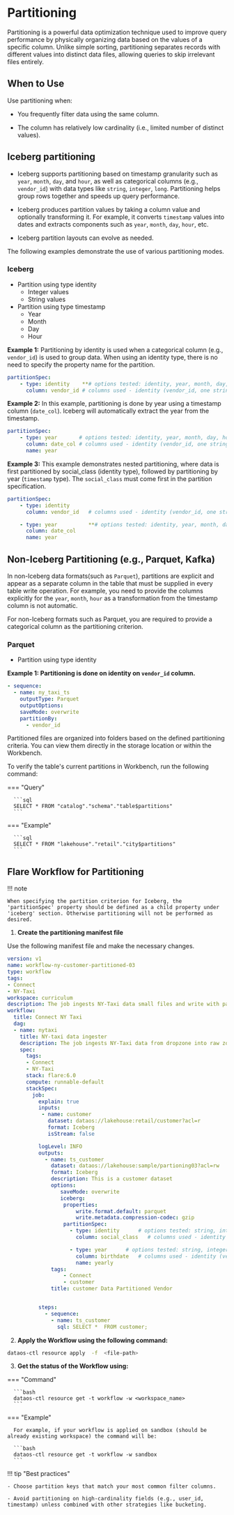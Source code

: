 # Partitioning

Partitioning is a powerful data optimization technique used to improve query performance by physically organizing data based on the values of a specific column. Unlike simple sorting, partitioning separates records with different values into distinct data files, allowing queries to skip irrelevant files entirely.

## When to Use

Use partitioning when:

- You frequently filter data using the same column.

- The column has relatively low cardinality (i.e., limited number of distinct values).


<!-- This use case demonstrates how partitioning works in Flare when writing data to Iceberg and non-Iceberg data storage formats (e.g., Parquet and Kafka) to optimize query performance. -->

## Iceberg partitioning

- Iceberg supports partitioning based on timestamp granularity such as `year`, `month`, `day`, and `hour`, as well as categorical columns (e.g., `vendor_id`) with data types like `string`, `integer`, `long`. <!--, and potentially `double` (to be verified).--> Partitioning helps group rows together and speeds up query performance.

- Iceberg produces partition values by taking a column value and optionally transforming it. For example, it converts `timestamp` values into dates and extracts components such as `year`, `month`, `day`, `hour`, etc.

- Iceberg partition layouts can evolve as needed.

The following examples demonstrate the use of various partitioning modes.

### **Iceberg**

- Partition using type identity
    - Integer values
    - String values
- Partition using type timestamp
    - Year
    - Month
    - Day
    - Hour

**Example 1:** Partitioning by identity is used when a categorical column (e.g., `vendor_id`) is used to group data. When using an identity type, there is no need to specify the property name for the partition.

```yaml
partitionSpec:
    - type: identity    **# options tested: identity, year, month, day, hour**
      column: vendor_id # columns used - identity (vendor_id, one string column) & for rest date_col**
```

**Example 2:** In this example, partitioning is done by year using a timestamp column (`date_col`). Iceberg will automatically extract the year from the timestamp.

```yaml
partitionSpec:
    - type: year       # options tested: identity, year, month, day, hour
      column: date_col # columns used - identity (vendor_id, one string column) & for rest date_col of type timestamp
      name: year
```

**Example 3:** This example demonstrates nested partitioning, where data is first partitioned by social_class (identity type), followed by partitioning by year (`timestamp` type). The `social_class` must come first in the partition specification.

```yaml
partitionSpec:
    - type: identity  
      column: vendor_id   # columns used - identity (vendor_id, one string column) & for rest date_col**

    - type: year          **# options tested: identity, year, month, day, hour**
      column: date_col  
      name: year
```

## Non-Iceberg Partitioning (e.g., Parquet, Kafka)

In non-Iceberg data formats(such as `Parquet`), partitions are explicit and appear as a separate column in the table that must be supplied in every table write operation. For example, you need to provide the columns explicitly for the `year`, `month`, `hour` as a transformation from the timestamp column is not automatic.

For non-Iceberg formats such as Parquet, you are required to provide a categorical column as the partitioning criterion.

### **Parquet**

- Partition using type identity

**Example 1: Partitioning is done on identity on `vendor_id` column.**

```yaml
- sequence:
  - name: ny_taxi_ts
    outputType: Parquet
    outputOptions:
    saveMode: overwrite
    partitionBy:
      - vendor_id
```


Partitioned files are organized into folders based on the defined partitioning criteria. You can view them directly in the storage location or within the Workbench.

To verify the table's current partitions in Workbench, run the following command:

=== "Query"

      ```sql
      SELECT * FROM "catalog"."schema"."table$partitions"
      ```

=== "Example"

      ```sql
      SELECT * FROM "lakehouse"."retail"."city$partitions"   
      ```


## Flare Workflow for Partitioning

!!! note 

    When specifying the partition criterion for Iceberg, the 'partitionSpec' property should be defined as a child property under 'iceberg' section. Otherwise partitioning will not be performed as desired.

1. **Create the partitioning manifest file**

Use the following manifest file and make the necessary changes. 

```yaml
version: v1
name: workflow-ny-customer-partitioned-03
type: workflow
tags:
- Connect
- NY-Taxi
workspace: curriculum
description: The job ingests NY-Taxi data small files and write with partitioning on vendor_id
workflow:
  title: Connect NY Taxi
  dag:
  - name: nytaxi
    title: NY-taxi data ingester
    description: The job ingests NY-Taxi data from dropzone into raw zone
    spec:
      tags:
      - Connect
      - NY-Taxi
      stack: flare:6.0
      compute: runnable-default
      stackSpec:
        job:
          explain: true
          inputs:
           - name: customer
             dataset: dataos://lakehouse:retail/customer?acl=r
             format: Iceberg
             isStream: false

          logLevel: INFO
          outputs:
            - name: ts_customer
              dataset: dataos://lakehouse:sample/partioning03?acl=rw
              format: Iceberg
              description: This is a customer dataset
              options:
                 saveMode: overwrite
                 iceberg:
                  properties:
                      write.format.default: parquet
                      write.metadata.compression-codec: gzip
                  partitionSpec:
                    - type: identity      # options tested: string, integer, long
                      column: social_class   # columns used - identity (vendor_id, one string column)

                    - type: year      # options tested: string, integer, long
                      column: birthdate   # columns used - identity (vendor_id, one string column) 
                      name: yearly
              tags:
                  - Connect
                  - customer
              title: customer Data Partitioned Vendor


          steps:
            - sequence:
              - name: ts_customer
                sql: SELECT *  FROM customer;
```



2. **Apply the Workflow using the following command:**

```bash
dataos-ctl resource apply  -f  <file-path>
```

3. **Get the status of the Workflow using:**

=== "Command"

      ```bash
      dataos-ctl resource get -t workflow -w <workspace_name>
      ```

=== "Example"

      For example, if your workflow is applied on sandbox (should be already existing workspace) the command will be:

      ```bash
      dataos-ctl resource get -t workflow -w sandbox
      ```


!!! tip "Best practices"

    - Choose partition keys that match your most common filter columns.

    - Avoid partitioning on high-cardinality fields (e.g., user_id, timestamp) unless combined with other strategies like bucketing.
